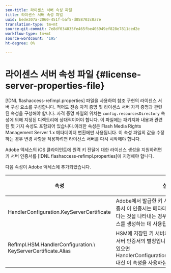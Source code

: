 ```yaml
---
seo-title: 라이센스 서버 속성 파일
title: 라이센스 서버 속성 파일
uuid: bede307a-2060-451f-baf5-d058702c0a7e
translation-type: tm+mt
source-git-commit: 7e8df034035fe465fbe403949ef828e7811ced2e
workflow-type: tm+mt
source-wordcount: '195'
ht-degree: 0%

---
```



# 라이센스 서버 속성 파일 {#license-server-properties-file}

[!DNL flashaccess-refimpl.properties] 파일을 사용하여 참조 구현의 라이센스 서버 구성 요소를 구성합니다. 적어도 전송 자격 증명 및 라이센스 서버 자격 증명과 관련된 속성을 구성해야 합니다. 자격 증명 파일의 위치는 `config.resourcesDirectory` 속성에 의해 지정된 디렉토리에 상대적이어야 합니다. 이 파일에는 패키지화 내용과 관련된 몇 가지 속성도 포함되어 있습니다.이러한 속성은 Flash Media Rights Management Server 1.x 메타데이터 변환에만 사용됩니다. 이 속성 파일의 값을 수정하는 경우 변경 사항을 적용하려면 라이선스 서버를 다시 시작해야 합니다.

Adobe 액세스의 iOS 클라이언트에 원격 키 전달에 대한 라이선스 생성을 지원하려면 키 서버 인증서를 [!DNL flashaccess-refimpl.properties]에 지정해야 합니다.

다음 속성이 Adobe 액세스에 추가되었습니다.

<table frame="all" colsep="1" rowsep="1" class="+ topic/table adobe-d/table " id="table_xz2_lwy_n4"> 
 <thead class="- topic/thead "> 
  <tr rowsep="1" class="- topic/row "> 
   <th colname="1" class="- topic/entry entry"> <p class="- topic/p ">속성 </p> </th> 
   <th colname="2" class="- topic/entry entry"> <p class="- topic/p ">설명 </p> </th> 
  </tr> 
 </thead>
 <tbody class="- topic/tbody "> 
  <tr rowsep="1" class="- topic/row "> 
   <td colname="1" class="- topic/entry "><span class="codeph"> HandlerConfiguration.KeyServerCertificate</span> </td> 
   <td colname="2" class="- topic/entry "> Adobe에서 발급한 키 서버의 라이센스 서버 인증서 이 인증서는 메타데이터가 키 서버가 필요하다는 것을 나타내는 경우 iOS 장치에 대한 라이센스를 생성하는 데 사용됩니다. </td> 
  </tr> 
  <tr rowsep="0" class="- topic/row "> 
   <td colname="1" class="- topic/entry "><span class="codeph"> RefImpl.HSM.HandlerConfiguration.\ KeyServerCertificate.Alias</span> </td> 
   <td colname="2" class="- topic/entry ">HSM에 저장된 키 서버의 Adobe 발급 라이센스 서버 인증서의 별칭입니다. HSM이 활성화되어 있으면 <span class="codeph"> HandlerConfiguration.KeyServerCertificate</span> 대신 이 속성을 사용하십시오. </td> 
  </tr> 
 </tbody> 
</table>

